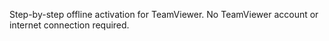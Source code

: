 Step-by-step offline activation for TeamViewer. No TeamViewer account or internet connection required.
